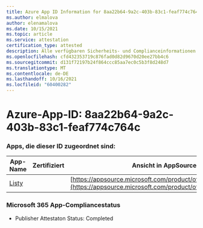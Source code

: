 ```yaml
---
title: Azure App ID Information for 8aa22b64-9a2c-403b-83c1-feaf774c764c
ms.author: elmalova
author: elenamalova
ms.date: 10/15/2021
ms.topic: article
ms.service: attestation
certification_type: attested
description: Alle verfügbaren Sicherheits- und Complianceinformationen für 8aa22b64-9a2c-403b-83c1-feaf774c764c.
ms.openlocfilehash: cfd432353719c876fad0d82d9670d20ee27bb4c6
ms.sourcegitcommit: d131f72197b24f864ccc85aa7ec0c5b3f8d248d7
ms.translationtype: MT
ms.contentlocale: de-DE
ms.lasthandoff: 10/16/2021
ms.locfileid: "60400282"
---
```

# <a name="azure-app-id-8aa22b64-9a2c-403b-83c1-feaf774c764c"></a>Azure-App-ID: 8aa22b64-9a2c-403b-83c1-feaf774c764c


### <a name="apps-associated-with-this-id"></a>Apps, die dieser ID zugeordnet sind:
| **App-Name** | **Zertifiziert** | **Ansicht in AppSource** |
|--------------|---------------|-----------------------|
| [Listy](https://docs.microsoft.com/microsoft-365-app-certification/forward/WA200000798) |  | [https://appsource.microsoft.com/product/office/WA200000798](https://appsource.microsoft.com/product/office/WA200000798) |

### <a name="microsoft-365-app-compliance-status"></a>Microsoft 365 App-Compliancestatus
- Publisher Attestaton Status: Completed
